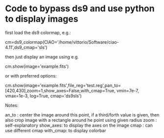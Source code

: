 # Code to bypass ds9 and use python to display images


 first load the ds9 colormap, e.g.:

 cm=ds9_colormap(CIAO='/home/vittorio/Software/ciao-4.11',ds9_cmap='sls')

 then just display an image using e.g.

 cm.show(image='example.fits')

 or with preferred options:

 cm.show(image='example.fits',file_reg='test.reg',pan_to=[420,430],zoom=1,show_axes=False,with_cmap=True, vmin=7e-7, vmax=1e-3, log=True, cmap='ds9sls')

 Notes:

 an_to   : center the image around this point, if a third/forth value is given, then also crop image with a rectangle around he point using given radius
 zoom     : self-explanatory
 show_axes: to display the axes on the image 
 cmap     : can use different cmap
 with_cmap: to display colorbar

